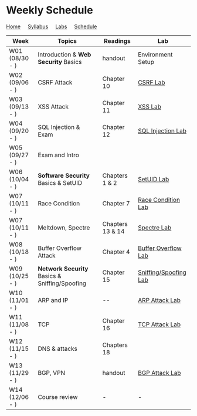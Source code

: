 # Weekly Schedule

[Home](./index.md) &nbsp;&nbsp;&nbsp; [Syllabus](./syllabus.md)  &nbsp;&nbsp;&nbsp; [Labs](./labs.md) &nbsp;&nbsp;&nbsp; [Schedule](./schedule.md)

| Week         | Topics | Readings  |  Lab |  
| ---          | ---    | --- | --- |
|W01 (08/30 - ) | Introduction & **Web Security** Basics | handout | Environment Setup |
|W02 (09/06 - ) | CSRF Attack | Chapter 10 | [CSRF Lab](./labs.md) | 
|W03 (09/13 - ) | XSS Attack  | Chapter 11 | [XSS Lab](./labs.md) | 
|W04 (09/20 - ) | SQL Injection & Exam     | Chapter 12 | [SQL Injection Lab](./labs.md) | 
|W05 (09/27 - ) | Exam and Intro  |  |  |
|W06 (10/04 - ) | **Software Security** Basics & SetUID | Chapters 1 & 2 | [SetUID Lab](./labs.md) |
|W07 (10/11 - ) | Race Condition | Chapter 7 | [Race Condition Lab](./labs.md) |
|W07 (10/11 - ) | Meltdown, Spectre | Chapters 13 & 14 | [Spectre Lab](./labs.md) | 
|W08 (10/18 - ) | Buffer Overflow Attack | Chapter 4| [Buffer Overflow Lab](./labs.md) |
|W09 (10/25 - ) | **Network Security** Basics & Sniffing/Spoofing | Chapter 15 | [Sniffing/Spoofing Lab](./labs.md) | 
|W10 (11/01 - ) | ARP and IP | --  | [ARP Attack Lab](./labs.md) |
|W11 (11/08 - ) | TCP | Chapter 16  | [TCP Attack Lab](./labs.md) |
|W12 (11/15 - ) | DNS & attacks | Chapters 18 | | 
|W13 (11/29 - ) | BGP, VPN | handout | [BGP Attack Lab](./labs.md) | 
|W14 (12/06 - ) | Course review | - | - | 
